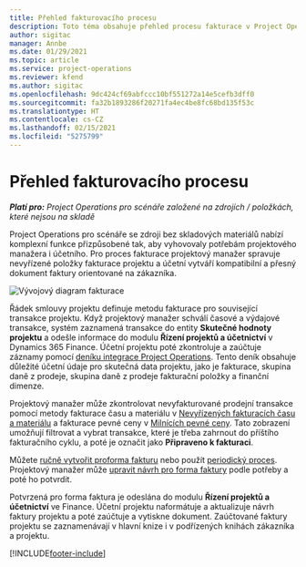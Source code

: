 ```yaml
---
title: Přehled fakturovacího procesu
description: Toto téma obsahuje přehled procesu fakturace v Project Operations pro scénáře se zdroji bez skladových materiálů.
author: sigitac
manager: Annbe
ms.date: 01/29/2021
ms.topic: article
ms.service: project-operations
ms.reviewer: kfend
ms.author: sigitac
ms.openlocfilehash: 9dc424cf69abfccc10bf551272a14e5cefb3dff0
ms.sourcegitcommit: fa32b1893286f20271fa4ec4be8fc68bd135f53c
ms.translationtype: HT
ms.contentlocale: cs-CZ
ms.lasthandoff: 02/15/2021
ms.locfileid: "5275799"
---
```

# <a name="invoicing-process-overview"></a>Přehled fakturovacího procesu

_**Platí pro:** Project Operations pro scénáře založené na zdrojích / položkách, které nejsou na skladě_

Project Operations pro scénáře se zdroji bez skladových materiálů nabízí komplexní funkce přizpůsobené tak, aby vyhovovaly potřebám projektového manažera i účetního. Pro proces fakturace projektový manažer spravuje nevyřízené položky fakturace projektu a účetní vytváří kompatibilní a přesný dokument faktury orientované na zákazníka.

![Vývojový diagram fakturace](./media/invoicing-flow.png)

Řádek smlouvy projektu definuje metodu fakturace pro související transakce projektu. Když projektový manažer schválí časové a výdajové transakce, systém zaznamená transakce do entity **Skutečné hodnoty projektu** a odešle informace do modulu **Řízení projektů a účetnictví** v Dynamics 365 Finance. Účetní projektu poté zkontroluje a zaúčtuje záznamy pomocí [deníku integrace Project Operations](../project-accounting/project-operations-integration-journal.md). Tento deník obsahuje důležité účetní údaje pro skutečná data projektu, jako je fakturace, skupina daně z prodeje, skupina daně z prodeje fakturační položky a finanční dimenze.

Projektový manažer může zkontrolovat nevyfakturované prodejní transakce pomocí metody fakturace času a materiálu v [Nevyřízených fakturacích času a materiálu](../proforma-invoicing/manage-billing-backlog.md#time-and-material-billing-backlog) a fakturace pevné ceny v [Milnících pevné ceny](../proforma-invoicing/manage-billing-backlog.md#fixed-price-milestones). Tato zobrazení umožňují filtrovat a vybrat transakce, které je třeba zahrnout do příštího fakturačního cyklu, a poté je označit jako **Připraveno k fakturaci**.

Můžete [ručně vytvořit proforma fakturu](../proforma-invoicing/create-manual-proforma-invoice.md) nebo použít [periodický proces](../proforma-invoicing/configure-automated-invoice-creation.md). Projektový manažer může [upravit návrh pro forma faktury](../proforma-invoicing/manage-proforma-invoice.md) podle potřeby a poté ho potvrdit.

Potvrzená pro forma faktura je odeslána do modulu **Řízení projektů a účetnictví** ve Finance. Účetní projektu naformátuje a aktualizuje návrh faktury projektu a poté zaúčtuje a vytiskne dokument. Zaúčtované faktury projektu se zaznamenávají v hlavní knize i v podřízených knihách zákazníka a projektu.


[!INCLUDE[footer-include](../includes/footer-banner.md)]
